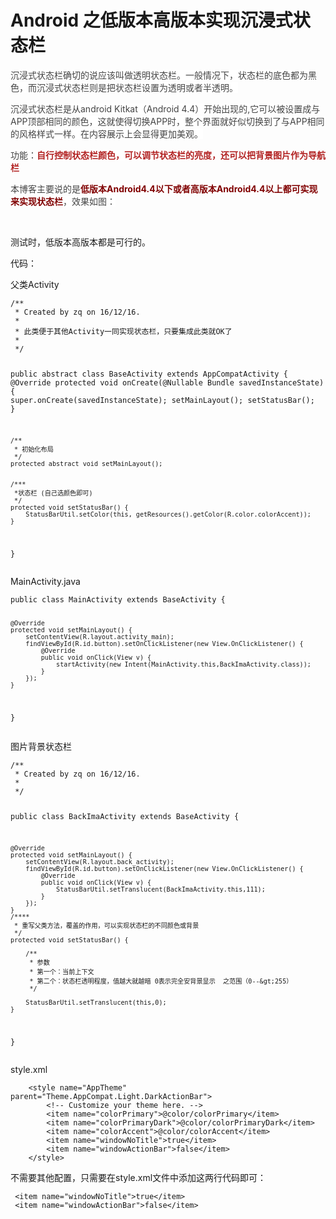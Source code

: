 # Android 之低版本高版本实现沉浸式状态栏
 <p><span style="background-color:rgb(255, 255, 255); color:rgb(68, 68, 68)">沉浸式状态栏确切的说应该叫做透明状态栏。一般情况下，状态栏的底色都为黑色，而沉浸式状态栏则是把状态栏设置为透明或者半透明。</span></p> 
<p><span style="background-color:rgb(255, 255, 255); color:rgb(68, 68, 68)">沉浸式状态栏是从android Kitkat（Android 4.4）开始出现的,它可以被设置成与APP顶部相同的颜色，这就使得切换APP时，整个界面就好似切换到了与APP相同的风格样式一样。在内容展示上会显得更加美观。</span></p> 
<p><span style="background-color:rgb(255, 255, 255); color:rgb(68, 68, 68)">功能：</span><span style="color:#B22222"><span style="background-color:rgb(255, 255, 255)"><strong>自行控制状态栏颜色，可以调节状态栏的亮度</strong></span><strong>，还可以把背景图片作为导航栏</strong></span></p> 
<p><span style="background-color:rgb(255, 255, 255); color:rgb(68, 68, 68)">本博客主要说的是</span><strong><span style="color:#800000"><span style="background-color:rgb(255, 255, 255)">低版本Android4.4以下或者高版本Android4.4以上都可实现来实现状态栏</span></span></strong><span style="background-color:rgb(255, 255, 255); color:rgb(68, 68, 68)">，效果如图：</span></p> 
<p>&nbsp;&nbsp;&nbsp;&nbsp;&nbsp;&nbsp;&nbsp;&nbsp;&nbsp;&nbsp; <img alt="" src="https://static.oschina.net/uploads/space/2017/0226/135241_YXVH_2945455.gif"></p> 
<p>测试时，低版本高版本都是可行的。</p> 
<p>代码：</p> 
<p>父类Activity</p> 
<pre><code class="language-java">/**
 * Created by zq on 16/12/16.
 *
 * 此类便于其他Activity一同实现状态栏，只要集成此类就OK了
 *
 */

public abstract class BaseActivity extends AppCompatActivity {
    @Override
    protected void onCreate(@Nullable Bundle savedInstanceState) {
        super.onCreate(savedInstanceState);
        setMainLayout();
        setStatusBar();
    }

    /**
     * 初始化布局
     */
    protected abstract void setMainLayout();


    /***
     *状态栏 (自己选颜色即可)
     */
    protected void setStatusBar() {
        StatusBarUtil.setColor(this, getResources().getColor(R.color.colorAccent));
    }
}</code></pre> 
<p>MainActivity.java</p> 
<pre><code class="language-java">public class MainActivity extends BaseActivity {

    @Override
    protected void setMainLayout() {
        setContentView(R.layout.activity_main);
        findViewById(R.id.button).setOnClickListener(new View.OnClickListener() {
            @Override
            public void onClick(View v) {
                startActivity(new Intent(MainActivity.this,BackImaActivity.class));
            }
        });
    }
}</code></pre> 
<p>图片背景状态栏</p> 
<pre><code class="language-java">/**
 * Created by zq on 16/12/16.
 *
 */

public class BackImaActivity extends BaseActivity {

    @Override
    protected void setMainLayout() {
        setContentView(R.layout.back_activity);
        findViewById(R.id.button).setOnClickListener(new View.OnClickListener() {
            @Override
            public void onClick(View v) {
                StatusBarUtil.setTranslucent(BackImaActivity.this,111);
            }
        });
    }
    /****
     * 重写父类方法，覆盖的作用，可以实现状态栏的不同颜色或背景
     */
    protected void setStatusBar() {

        /**
         * 参数
         * 第一个：当前上下文
         * 第二个：状态栏透明程度，值越大就越暗 0表示完全安背景显示  之范围（0--&gt;255）
         */

        StatusBarUtil.setTranslucent(this,0);
    }
}</code></pre> 
<p>style.xml</p> 
<pre><code class="language-html">    &lt;style name="AppTheme" parent="Theme.AppCompat.Light.DarkActionBar"&gt;
        &lt;!-- Customize your theme here. --&gt;
        &lt;item name="colorPrimary"&gt;@color/colorPrimary&lt;/item&gt;
        &lt;item name="colorPrimaryDark"&gt;@color/colorPrimaryDark&lt;/item&gt;
        &lt;item name="colorAccent"&gt;@color/colorAccent&lt;/item&gt;
        &lt;item name="windowNoTitle"&gt;true&lt;/item&gt;
        &lt;item name="windowActionBar"&gt;false&lt;/item&gt;
    &lt;/style&gt;</code></pre> 
<p>不需要其他配置，只需要在style.xml文件中添加这两行代码即可：</p> 
<pre><code class="language-html"> &lt;item name="windowNoTitle"&gt;true&lt;/item&gt;
 &lt;item name="windowActionBar"&gt;false&lt;/item&gt;</code></pre> 
<span id="OSC_h3_1"></span>
